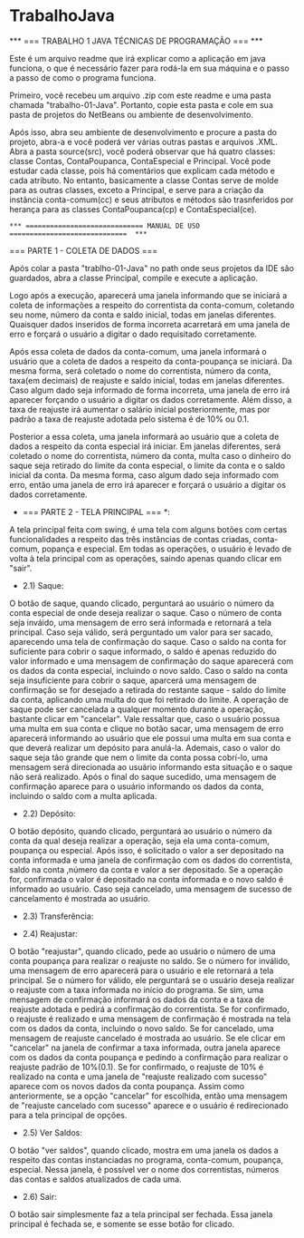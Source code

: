 # TrabalhoJava

*** === TRABALHO 1 JAVA TÉCNICAS DE PROGRAMAÇÃO === ***

Este é um arquivo readme que irá explicar como a aplicação em java funciona, o que é necessário
fazer para rodá-la em sua máquina e o passo a passo de como o programa funciona.

Primeiro, você recebeu um arquivo .zip com este readme e uma pasta chamada "trabalho-01-Java".
Portanto, copie esta pasta e cole em sua pasta de projetos do NetBeans ou ambiente de desenvolvimento.

Após isso, abra seu ambiente de desenvolvimento e procure a pasta do projeto, abra-a e você poderá ver
várias outras pastas e arquivos .XML. Abra a pasta source(src), você poderá observar que há quatro classes:
classe Contas, ContaPoupanca, ContaEspecial e Principal. Você pode estudar cada classe, pois há comentários
que explicam cada método e cada atributo. No entanto, basicamente a classe Contas serve de molde para as
outras classes, exceto a Principal, e serve para a criação da instância conta-comum(cc) e seus atributos e
métodos são trasnferidos por herança para as classes ContaPoupanca(cp) e ContaEspecial(ce).

	*** ============================= MANUAL DE USO =============================  ***

 === PARTE 1 - COLETA DE DADOS === 

Após colar a pasta "trablho-01-Java" no path onde seus projetos da IDE são guardados, abra a classe Principal,
compile e execute a aplicação.

Logo após a execução, aparecerá uma janela informando que se iniciará a coleta de informações a respeito do
correntista da conta-comum, coletando seu nome, número da conta e saldo inicial, todas em janelas diferentes.
Quaisquer dados inseridos de forma incorreta acarretará em uma janela de erro e forçará o usuário a digitar o
dado requisitado corretamente.

Após essa coleta de dados da conta-comum, uma janela informará o usuário que a coleta de dados a respeito da 
conta-poupança se iniciará. Da mesma forma, será coletado o nome do correntista, número da conta, taxa(em decimais)
de reajuste e saldo inicial, todas em janelas diferentes. Caso algum dado seja informado de forma incorreta, uma janela 
de erro irá aparecer forçando o usuário a digitar os dados corretamente. Além disso, a taxa de reajuste irá aumentar o 
salário inicial posteriormente, mas por padrão a taxa de reajuste adotada pelo sistema é de 10% ou 0.1.

Posterior a essa coleta, uma janela informará ao usuário que a coleta de dados a respeito da conta especial irá iniciar.
Em janelas diferentes, será coletado o nome do correntista, número da conta, multa caso o dinheiro do saque seja retirado
do limite da conta especial, o limite da conta e o saldo inicial da conta. Da mesma forma, caso algum dado seja informado com
erro, então uma janela de erro irá aparecer e forçará o usuário a digitar os dados corretamente.

* === PARTE 2 - TELA PRINCIPAL === *:

A tela principal feita com swing, é uma tela com alguns botões com certas funcionalidades a respeito das três instâncias
de contas criadas, conta-comum, popança e especial. Em todas as operações, o usuário é levado de volta à tela principal
com as operações, saindo apenas quando clicar em "sair".


* 2.1) Saque: 

O botão de saque, quando clicado, perguntará ao usuário o número da conta
especial de onde deseja realizar o saque. Caso o número de conta seja inváido, uma mensagem de erro será informada e retornará
a tela principal. Caso seja válido, será perguntado um valor para ser sacado, aparecendo uma tela de confirmação do saque.
Caso o saldo na conta for suficiente para cobrir o saque informado, o saldo é apenas reduzido do valor informado e uma mensagem
de confirmação do saque aparecerá com os dados da conta especial, incluindo o novo saldo. 
Caso o saldo na conta seja insuficiente para cobrir o saque, aparcerá uma mensagem de confirmação se for desejado a retirada do restante
saque - saldo do limite da conta, aplicando uma multa do que foi retirado do limite. A operação de saque pode ser cancelada a qualquer
momento durante a operação, bastante clicar em "cancelar". Vale ressaltar que, caso o usuário possua uma multa em sua conta e clique no
botão sacar, uma mensagem de erro aparecerá informando ao usuário que ele possui uma multa em sua conta e que deverá realizar um depósito
para anulá-la. Ademais, caso o valor do saque seja tão grande que nem o limite da conta possa cobrí-lo, uma mensagem será direcionada ao 
usuário informando esta situação e o saque não será realizado. Após o final do saque sucedido, uma mensagem de confirmação aparece
para o usuário informando os dados da conta, incluindo o saldo com a multa aplicada.

* 2.2) Depósito: 

O botão depósito, quando clicado, perguntará ao usuário o número da conta da qual deseja realizar a operação, seja ela uma
conta-comum, poupança ou especial. Após isso, é solicitado o valor a ser depositado na conta informada e uma janela de 
confirmação com os dados do correntista, saldo na conta ,número da conta e valor a ser depositado. Se a operação for, confirmada
o valor é depositado na conta informada e o novo saldo é informado ao usuário. Caso seja cancelado, uma mensagem de sucesso de
cancelamento é mostrada ao usuário. 

* 2.3) Transferência: 


* 2.4) Reajustar: 

O botão "reajustar", quando clicado, pede ao usuário o número de uma conta poupança para realizar o reajuste no saldo.
Se o número for inválido, uma mensagem de erro aparecerá para o usuário e ele retornará a tela principal. Se o número for
válido, ele perguntará se o usuário deseja realizar o reajuste com a taxa informada no início do programa. Se sim, uma mensagem
de confirmação informará os dados da conta e a taxa de reajuste adotada e pedirá a confirmação do correntista. Se for confirmado,
o reajuste é realizado e uma mensagem de confirmação é mostrada na tela com os dados da conta, incluindo o novo saldo. Se for cancelado,
uma mensagem de reajuste cancelado é mostrada ao usuário. Se ele clicar em "cancelar" na janela de confirmar a taxa informada, outra janela
aparece com os dados da conta poupança e pedindo a confirmação para realizar o reajuste padrão de 10%(0.1). Se for confirmado, o
reajuste de 10% é realizado na conta e uma janela de "reajuste realizado com sucesso" aparece com os novos dados da conta poupança.
Assim como anteriormente, se a opção "cancelar" for escolhida, então uma mensagem de "reajuste cancelado com sucesso" aparece e o usuário
é redirecionado para a tela principal de opções.

* 2.5) Ver Saldos: 

O botão "ver saldos", quando clicado, mostra em uma janela os dados a respeito das contas instanciadas no programa, conta-comum,
poupança, especial. Nessa janela, é possível ver o nome dos correntistas, números das contas e saldos atualizados de cada uma.


* 2.6) Sair: 

O botão sair simplesmente faz a tela principal ser fechada. Essa janela principal é fechada se, e somente se esse botão for clicado.

